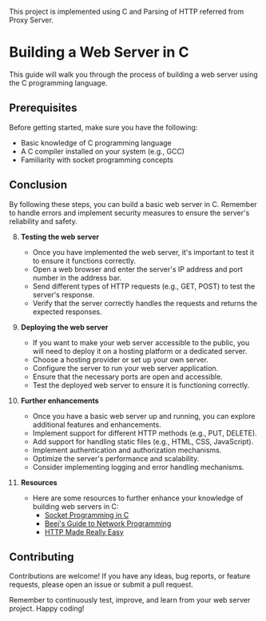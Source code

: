 This project is implemented using C and Parsing of HTTP referred from Proxy Server.

# Building a Web Server in C
This guide will walk you through the process of building a web server using the C programming language.

## Prerequisites
Before getting started, make sure you have the following:

- Basic knowledge of C programming language
- A C compiler installed on your system (e.g., GCC)
- Familiarity with socket programming concepts


## Conclusion
By following these steps, you can build a basic web server in C. Remember to handle errors and implement security measures to ensure the server's reliability and safety.

8. **Testing the web server**
    - Once you have implemented the web server, it's important to test it to ensure it functions correctly.
    - Open a web browser and enter the server's IP address and port number in the address bar.
    - Send different types of HTTP requests (e.g., GET, POST) to test the server's response.
    - Verify that the server correctly handles the requests and returns the expected responses.

9. **Deploying the web server**
    - If you want to make your web server accessible to the public, you will need to deploy it on a hosting platform or a dedicated server.
    - Choose a hosting provider or set up your own server.
    - Configure the server to run your web server application.
    - Ensure that the necessary ports are open and accessible.
    - Test the deployed web server to ensure it is functioning correctly.

10. **Further enhancements**
     - Once you have a basic web server up and running, you can explore additional features and enhancements.
     - Implement support for different HTTP methods (e.g., PUT, DELETE).
     - Add support for handling static files (e.g., HTML, CSS, JavaScript).
     - Implement authentication and authorization mechanisms.
     - Optimize the server's performance and scalability.
     - Consider implementing logging and error handling mechanisms.

11. **Resources**
     - Here are some resources to further enhance your knowledge of building web servers in C:
        - [Socket Programming in C](https://www.geeksforgeeks.org/socket-programming-cc/)
        - [Beej's Guide to Network Programming](https://beej.us/guide/bgnet/)
        - [HTTP Made Really Easy](https://www.jmarshall.com/easy/http/)


## Contributing
Contributions are welcome! If you have any ideas, bug reports, or feature requests, please open an issue or submit a pull request.

Remember to continuously test, improve, and learn from your web server project. Happy coding!
